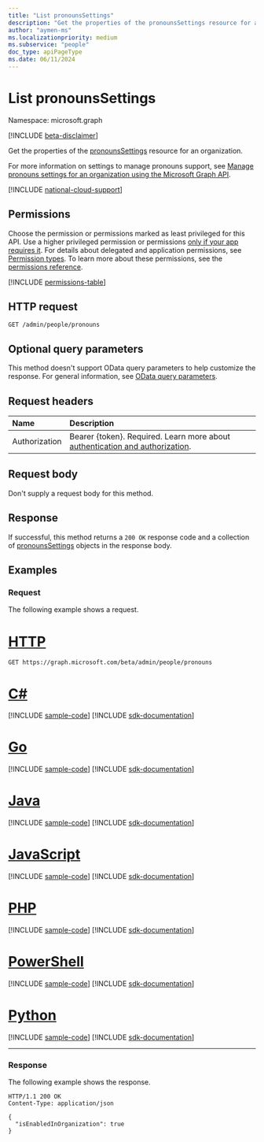 ```yaml
---
title: "List pronounsSettings"
description: "Get the properties of the pronounsSettings resource for an organization."
author: "aymen-ms"
ms.localizationpriority: medium
ms.subservice: "people"
doc_type: apiPageType
ms.date: 06/11/2024
---
```


# List pronounsSettings
Namespace: microsoft.graph

[!INCLUDE [beta-disclaimer](../../includes/beta-disclaimer.md)]

Get the properties of the [pronounsSettings](../resources/pronounssettings.md) resource for an organization. 

For more information on settings to manage pronouns support, see [Manage pronouns settings for an organization using the Microsoft Graph API](/graph/pronouns-configure-pronouns-availability).

[!INCLUDE [national-cloud-support](../../includes/all-clouds.md)]

## Permissions
Choose the permission or permissions marked as least privileged for this API. Use a higher privileged permission or permissions [only if your app requires it](/graph/permissions-overview#best-practices-for-using-microsoft-graph-permissions). For details about delegated and application permissions, see [Permission types](/graph/permissions-overview#permission-types). To learn more about these permissions, see the [permissions reference](/graph/permissions-reference).

<!-- { "blockType": "permissions", "name": "peopleadminsettings_list_pronouns" } -->
[!INCLUDE [permissions-table](../includes/permissions/peopleadminsettings-list-pronouns-permissions.md)]

## HTTP request

<!-- {
  "blockType": "ignored"
}
-->
``` http
GET /admin/people/pronouns
```

## Optional query parameters

This method doesn't support OData query parameters to help customize the response. For general information, see [OData query parameters](/graph/query-parameters).

## Request headers
|Name|Description|
|:---|:---|
|Authorization|Bearer {token}. Required. Learn more about [authentication and authorization](/graph/auth/auth-concepts).|

## Request body
Don't supply a request body for this method.

## Response

If successful, this method returns a `200 OK` response code and a collection of [pronounsSettings](../resources/pronounssettings.md) objects in the response body.

## Examples

### Request

The following example shows a request.

# [HTTP](#tab/http)
<!-- {
  "blockType": "request",
  "name": "list_pronounssettings"
}
-->
``` http
GET https://graph.microsoft.com/beta/admin/people/pronouns
```

# [C#](#tab/csharp)
[!INCLUDE [sample-code](../includes/snippets/csharp/list-pronounssettings-csharp-snippets.md)]
[!INCLUDE [sdk-documentation](../includes/snippets/snippets-sdk-documentation-link.md)]

# [Go](#tab/go)
[!INCLUDE [sample-code](../includes/snippets/go/list-pronounssettings-go-snippets.md)]
[!INCLUDE [sdk-documentation](../includes/snippets/snippets-sdk-documentation-link.md)]

# [Java](#tab/java)
[!INCLUDE [sample-code](../includes/snippets/java/list-pronounssettings-java-snippets.md)]
[!INCLUDE [sdk-documentation](../includes/snippets/snippets-sdk-documentation-link.md)]

# [JavaScript](#tab/javascript)
[!INCLUDE [sample-code](../includes/snippets/javascript/list-pronounssettings-javascript-snippets.md)]
[!INCLUDE [sdk-documentation](../includes/snippets/snippets-sdk-documentation-link.md)]

# [PHP](#tab/php)
[!INCLUDE [sample-code](../includes/snippets/php/list-pronounssettings-php-snippets.md)]
[!INCLUDE [sdk-documentation](../includes/snippets/snippets-sdk-documentation-link.md)]

# [PowerShell](#tab/powershell)
[!INCLUDE [sample-code](../includes/snippets/powershell/list-pronounssettings-powershell-snippets.md)]
[!INCLUDE [sdk-documentation](../includes/snippets/snippets-sdk-documentation-link.md)]

# [Python](#tab/python)
[!INCLUDE [sample-code](../includes/snippets/python/list-pronounssettings-python-snippets.md)]
[!INCLUDE [sdk-documentation](../includes/snippets/snippets-sdk-documentation-link.md)]

---

### Response

The following example shows the response.

<!-- {
  "blockType": "response",
  "truncated": true,
  "@odata.type": "microsoft.graph.pronounsSettings"
}
-->
``` http
HTTP/1.1 200 OK
Content-Type: application/json

{
  "isEnabledInOrganization": true
}
```
